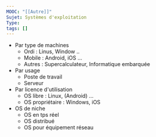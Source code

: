 ```yaml
---
MOOC: "[[Autre]]"
Sujet: Systèmes d'exploitation
Type: 
tags: []
---
```

- Par type de machines
	- Ordi : Linus, Window ..
	- Mobile : Android, iOS ...
	- Autres : Supercalculateur, Informatique embarquée
- Par usage
	- Poste de travail
	- Serveur
- Par licence d'utilisation
	- OS libre : Linux, (Android) ...
	- OS propriétaire : Windows, iOS
- OS de niche
	- OS en tps réel
	- OS distribué
	- OS pour équipement réseau